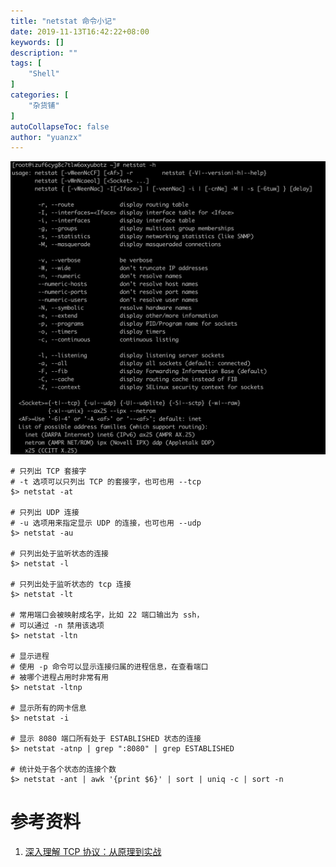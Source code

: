 ```yaml
---
title: "netstat 命令小记"
date: 2019-11-13T16:42:22+08:00
keywords: []
description: ""
tags: [
    "Shell"
]
categories: [
    "杂货铺"
]
autoCollapseToc: false
author: "yuanzx"
---
```


![](/hub/2019/November/39.png)

```shell
# 只列出 TCP 套接字
# -t 选项可以只列出 TCP 的套接字，也可也用 --tcp
$> netstat -at

# 只列出 UDP 连接
# -u 选项用来指定显示 UDP 的连接，也可也用 --udp
$> netstat -au

# 只列出处于监听状态的连接
$> netstat -l

# 只列出处于监听状态的 tcp 连接
$> netstat -lt

# 常用端口会被映射成名字，比如 22 端口输出为 ssh，
# 可以通过 -n 禁用该选项
$> netstat -ltn

# 显示进程
# 使用 -p 命令可以显示连接归属的进程信息，在查看端口
# 被哪个进程占用时非常有用
$> netstat -ltnp

# 显示所有的网卡信息
$> netstat -i

# 显示 8080 端口所有处于 ESTABLISHED 状态的连接
$> netstat -atnp | grep ":8080" | grep ESTABLISHED

# 统计处于各个状态的连接个数
$> netstat -ant | awk '{print $6}' | sort | uniq -c | sort -n
```

# 参考资料

1. [深入理解 TCP 协议：从原理到实战](https://juejin.im/book/5c70dbbe51882562046911bc?referrer=5aa21ad15188255585072268)